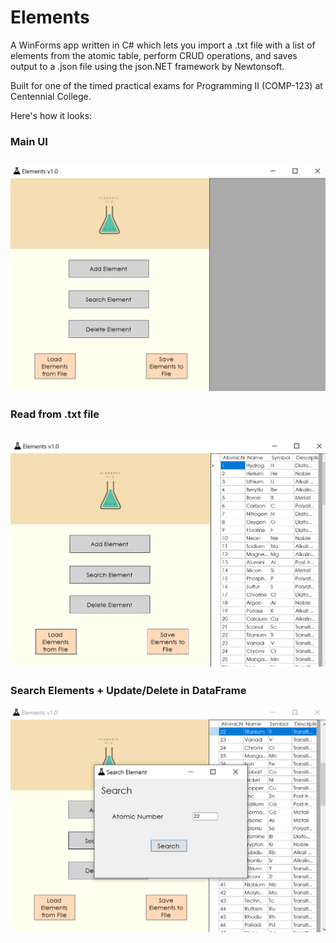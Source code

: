 # Elements

A WinForms app written in C# which lets you import a .txt file with a list of elements from the atomic table, perform CRUD operations, and saves output to a .json file using the json.NET framework by Newtonsoft.

Built for one of the timed practical exams for Programming II (COMP-123) at Centennial College.

Here's how it looks:

### Main UI
![UI/UX](https://github.com/chakrakan/elements/blob/master/demo/1.PNG)
---
### Read from .txt file
![Read from .txt](https://github.com/chakrakan/elements/blob/master/demo/2.PNG)
---
### Search Elements + Update/Delete in DataFrame
![Search](https://github.com/chakrakan/elements/blob/master/demo/3.PNG)

